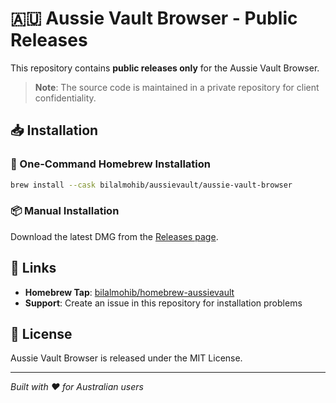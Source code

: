 # 🇦🇺 Aussie Vault Browser - Public Releases

This repository contains **public releases only** for the Aussie Vault Browser.

> **Note**: The source code is maintained in a private repository for client confidentiality.

## 📥 Installation

### 🍺 One-Command Homebrew Installation

```bash
brew install --cask bilalmohib/aussievault/aussie-vault-browser
```

### 📦 Manual Installation

Download the latest DMG from the [Releases page](https://github.com/bilalmohib/aussie-vault-browser-releases/releases).

## 🔗 Links

- **Homebrew Tap**: [bilalmohib/homebrew-aussievault](https://github.com/bilalmohib/homebrew-aussievault)
- **Support**: Create an issue in this repository for installation problems

## 📄 License

Aussie Vault Browser is released under the MIT License.

---

*Built with ❤️ for Australian users* 